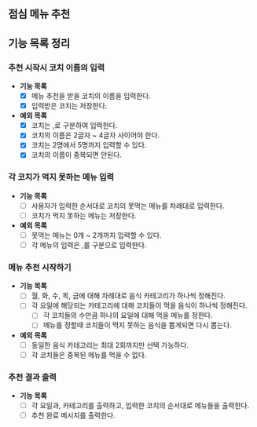 ## 점심 메뉴 추천

## 기능 목록 정리

### 추천 시작시 코치 이름의 입력
- **기능 목록**
  - [x] 메뉴 추천을 받을 코치의 이름을 입력한다.
  - [x] 입력받은 코치는 저장한다.

- **예외 목록**
  - [x] 코치는 ,로 구분하여 입력한다.
  - [x] 코치의 이름은 2글자 ~ 4글자 사이어야 한다.
  - [x] 코치는 2명에서 5명까지 입력할 수 있다.
  - [x] 코치의 이름이 중복되면 안된다.

### 각 코치가 먹지 못하는 메뉴 입력
- **기능 목록**
  - [ ] 사용자가 입력한 순서대로 코치의 못먹는 메뉴를 차례대로 입력한다.
  - [ ] 코치가 먹지 못하는 메뉴는 저장한다.

- **예외 목록**
  - [ ] 못먹는 메뉴는 0개 ~ 2개까지 입력할 수 있다.
  - [ ] 각 메뉴의 입력은 ,를 구분으로 입력한다.

### 메뉴 추천 시작하기
- **기능 목록**
  - [ ] 월, 화, 수, 목, 금에 대해 차례대로 음식 카테고리가 하나씩 정해진다.
  - [ ] 각 요일에 해당되는 카테고리에 대해 코치들이 먹을 음식이 하나씩 정해진다.
    - [ ] 각 코치들의 수만큼 하나의 요일에 대해 먹을 메뉴를 정한다.
    - [ ] 메뉴를 정할때 코치들이 먹지 못하는 음식을 뽑게되면 다시 뽑는다.

- **예외 목록**
  - [ ] 동일한 음식 카테고리는 최대 2회까지만 선택 가능하다.
  - [ ] 각 코치들은 중복된 메뉴를 먹을 수 없다.

### 추천 결과 출력
- **기능 목록**
  - [ ] 각 요일과, 카테고리를 츨력하고, 입력한 코치의 순서대로 메뉴들을 출력한다.
  - [ ] 추천 완료 메시지를 출력한다.